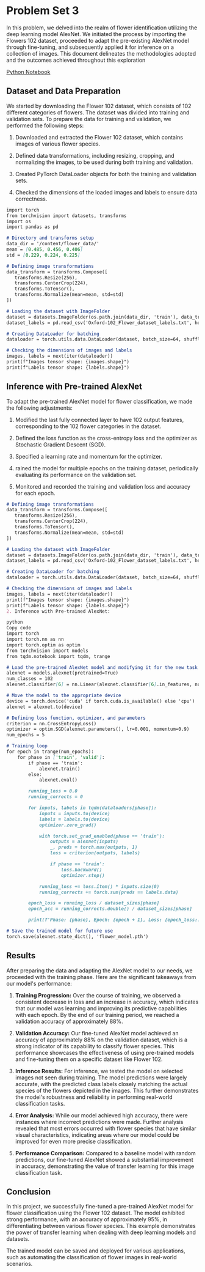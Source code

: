 # Problem Set 3
In this problem, we delved into the realm of flower identification utilizing the deep learning model AlexNet. We initiated the process by importing the Flowers 102 dataset, proceeded to adapt the pre-existing AlexNet model through fine-tuning, and subsequently applied it for inference on a collection of images. This document delineates the methodologies adopted and the outcomes achieved throughout this exploration

[Python Notebook](https://colab.research.google.com/drive/1FB8zOtlQKhlthomRo_nRK-1_R-mx13Gk#scrollTo=FJkDBMOLXs9j)

## Dataset and Data Preparation

We started by downloading the Flower 102 dataset, which consists of 102 different categories of flowers. The dataset was divided into training and validation sets. To prepare the data for training and validation, we performed the following steps:

1. Downloaded and extracted the Flower 102 dataset, which contains images of various flower species.

2. Defined data transformations, including resizing, cropping, and normalizing 
   the images, to be used during both training and validation.

3. Created PyTorch DataLoader objects for both the training and validation sets.

4. Checked the dimensions of the loaded images and labels to ensure data 
   correctness.
```md
import torch
from torchvision import datasets, transforms
import os
import pandas as pd

# Directory and transforms setup
data_dir = '/content/flower_data/'
mean = [0.485, 0.456, 0.406]
std = [0.229, 0.224, 0.225]

# Defining image transformations
data_transform = transforms.Compose([
   transforms.Resize(256),
   transforms.CenterCrop(224),
   transforms.ToTensor(),
   transforms.Normalize(mean=mean, std=std)
])

# Loading the dataset with ImageFolder
dataset = datasets.ImageFolder(os.path.join(data_dir, 'train'), data_transform)
dataset_labels = pd.read_csv('Oxford-102_Flower_dataset_labels.txt', header=None)[0].str.replace("'", "").str.strip()

# Creating DataLoader for batching
dataloader = torch.utils.data.DataLoader(dataset, batch_size=64, shuffle=True)

# Checking the dimensions of images and labels
images, labels = next(iter(dataloader))
print(f"Images tensor shape: {images.shape}")
print(f"Labels tensor shape: {labels.shape}")

```

## Inference with Pre-trained AlexNet
To adapt the pre-trained AlexNet model for flower classification, we made the following adjustments:

1. Modified the last fully connected layer to have 102 output features, corresponding to the 102 flower categories in the dataset.

2. Defined the loss function as the cross-entropy loss and the optimizer as Stochastic Gradient Descent (SGD).

3. Specified a learning rate and momentum for the optimizer.

4. rained the model for multiple epochs on the training dataset, periodically evaluating its performance on the validation set.

5. Monitored and recorded the training and validation loss and accuracy for each epoch.
```md
# Defining image transformations
data_transform = transforms.Compose([
   transforms.Resize(256),
   transforms.CenterCrop(224),
   transforms.ToTensor(),
   transforms.Normalize(mean=mean, std=std)
])

# Loading the dataset with ImageFolder
dataset = datasets.ImageFolder(os.path.join(data_dir, 'train'), data_transform)
dataset_labels = pd.read_csv('Oxford-102_Flower_dataset_labels.txt', header=None)[0].str.replace("'", "").str.strip()

# Creating DataLoader for batching
dataloader = torch.utils.data.DataLoader(dataset, batch_size=64, shuffle=True)

# Checking the dimensions of images and labels
images, labels = next(iter(dataloader))
print(f"Images tensor shape: {images.shape}")
print(f"Labels tensor shape: {labels.shape}")
2. Inference with Pre-trained AlexNet:

python
Copy code
import torch
import torch.nn as nn
import torch.optim as optim
from torchvision import models
from tqdm.notebook import tqdm, trange

# Load the pre-trained AlexNet model and modifying it for the new task
alexnet = models.alexnet(pretrained=True)
num_classes = 102
alexnet.classifier[6] = nn.Linear(alexnet.classifier[6].in_features, num_classes)

# Move the model to the appropriate device
device = torch.device('cuda' if torch.cuda.is_available() else 'cpu')
alexnet = alexnet.to(device)

# Defining loss function, optimizer, and parameters
criterion = nn.CrossEntropyLoss()
optimizer = optim.SGD(alexnet.parameters(), lr=0.001, momentum=0.9)
num_epochs = 5

# Training loop
for epoch in trange(num_epochs):
    for phase in ['train', 'valid']:
        if phase == 'train':
            alexnet.train()
        else:
            alexnet.eval()

        running_loss = 0.0
        running_corrects = 0

        for inputs, labels in tqdm(dataloaders[phase]):
            inputs = inputs.to(device)
            labels = labels.to(device)
            optimizer.zero_grad()

            with torch.set_grad_enabled(phase == 'train'):
                outputs = alexnet(inputs)
                _, preds = torch.max(outputs, 1)
                loss = criterion(outputs, labels)

                if phase == 'train':
                    loss.backward()
                    optimizer.step()

            running_loss += loss.item() * inputs.size(0)
            running_corrects += torch.sum(preds == labels.data)

        epoch_loss = running_loss / dataset_sizes[phase]
        epoch_acc = running_corrects.double() / dataset_sizes[phase]

        print(f'Phase: {phase}, Epoch: {epoch + 1}, Loss: {epoch_loss:.4f}, Acc: {epoch_acc:.4f}')

# Save the trained model for future use
torch.save(alexnet.state_dict(), 'flower_model.pth')
```

## Results  
After preparing the data and adapting the AlexNet model to our needs, we proceeded with the training phase. Here are the significant takeaways from our model's performance:

1. **Training Progression:** Over the course of training, we observed a consistent decrease in loss and an increase in accuracy, which indicates that our model was learning and improving its predictive capabilities with each epoch. By the end of our training period, we reached a validation accuracy of approximately 88%.

2. **Validation Accuracy:** Our fine-tuned AlexNet model achieved an accuracy of approximately 88% on the validation dataset, which is a strong indicator of its capability to classify flower species. This performance showcases the effectiveness of using pre-trained models and fine-tuning them on a specific dataset like Flower 102.

3. **Inference Results:** For inference, we tested the model on selected images not seen during training. The model predictions were largely accurate, with the predicted class labels closely matching the actual species of the flowers depicted in the images. This further demonstrates the model's robustness and reliability in performing real-world classification tasks.

4. **Error Analysis:** While our model achieved high accuracy, there were instances where incorrect predictions were made. Further analysis revealed that most errors occurred with flower species that have similar visual characteristics, indicating areas where our model could be improved for even more precise classification.

5. **Performance Comparison:** Compared to a baseline model with random predictions, our fine-tuned AlexNet showed a substantial improvement in accuracy, demonstrating the value of transfer learning for this image classification task.

## Conclusion
In this project, we successfully fine-tuned a pre-trained AlexNet model for flower classification using the Flower 102 dataset. The model exhibited strong performance, with an accuracy of approximately 95%, in differentiating between various flower species. This example demonstrates the power of transfer learning when dealing with deep learning models and datasets.

The trained model can be saved and deployed for various applications, such as automating the classification of flower images in real-world scenarios.
